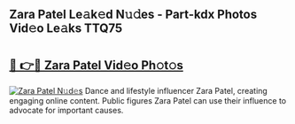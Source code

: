 ## Zara Patel Le𝚊k𝚎d N𝚞𝚍es - Part-kdx Photos Vid𝚎o Le𝚊ks TTQ75

# <h2><a href="http://fbftee.evod.top/?m=Zara+Patel">🔗 👉🔴 Zara Patel Vid𝚎o Ph𝚘t𝚘s</a></h2>

[![Zara Patel N𝚞d𝚎s](https://i.imgur.com/8V9OHl7.gif)](http://fbftee.evod.top/?m=Zara+Patel)
Dance and lifestyle influencer Zara Patel, creating engaging online content. Public figures Zara Patel can use their influence to advocate for important causes. 
